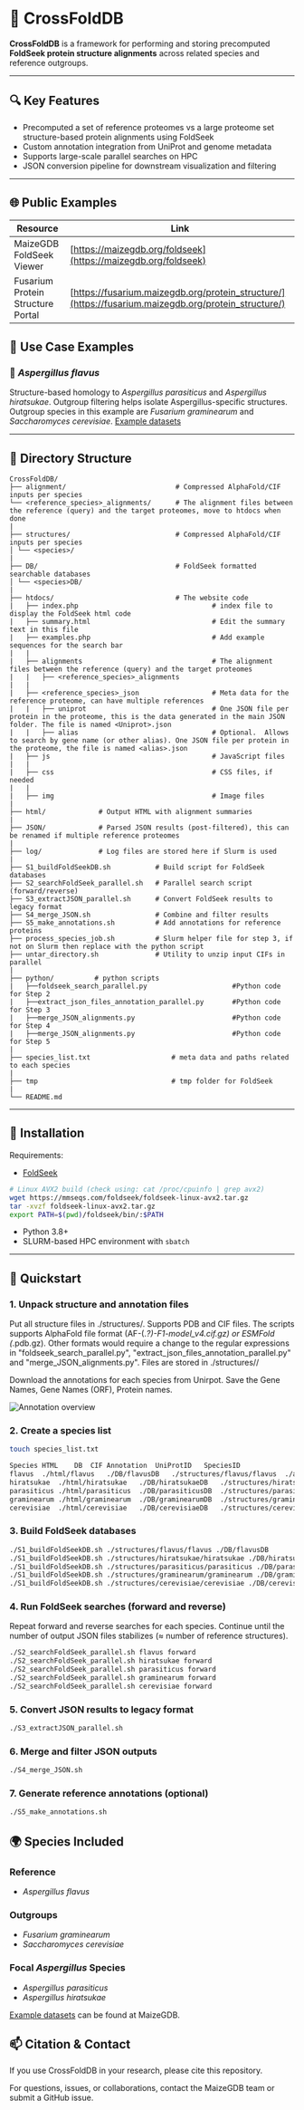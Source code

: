 # 🧬 CrossFoldDB
**CrossFoldDB** is a framework for performing and storing precomputed **FoldSeek protein structure alignments** across related species and reference outgroups. 

---

## 🔍 Key Features

- Precomputed a set of reference proteomes vs a large proteome set structure-based protein alignments using FoldSeek
- Custom annotation integration from UniProt and genome metadata
- Supports large-scale parallel searches on HPC
- JSON conversion pipeline for downstream visualization and filtering

---

## 🌐 Public Examples

| Resource        | Link                                                                 |
|----------------|----------------------------------------------------------------------|
| MaizeGDB FoldSeek Viewer | [https://maizegdb.org/foldseek](https://maizegdb.org/foldseek) |
| Fusarium Protein Structure Portal | [https://fusarium.maizegdb.org/protein_structure/](https://fusarium.maizegdb.org/protein_structure/) |


## 🧪 Use Case Examples

### 🦠 *Aspergillus flavus*

Structure-based homology to *Aspergillus parasiticus* and *Aspergillus hiratsukae*. Outgroup filtering helps isolate Aspergillus-specific structures.  Outgroup species in this example are *Fusarium graminearum* and *Saccharomyces cerevisiae*. [Example datasets](https://ars-usda.box.com/s/v7qrygdzi0xj8sb8zd308ea0c5onepkm) 

---

## 📁 Directory Structure


```text
CrossFoldDB/
├── alignment/                           # Compressed AlphaFold/CIF inputs per species
└── <reference_species>_alignments/      # The alignment files between the reference (query) and the target proteomes, move to htdocs when done
|
├── structures/                          # Compressed AlphaFold/CIF inputs per species
│ └── <species>/
|
├── DB/                                  # FoldSeek formatted searchable databases
│ └── <species>DB/
|
├── htdocs/                              # The website code
|   ├── index.php                                 # index file to display the FoldSeek html code
|   ├── summary.html                              # Edit the summary text in this file
|   ├── examples.php                              # Add example sequences for the search bar
|   |
|   ├── alignments                                # The alignment files between the reference (query) and the target proteomes
|   |   ├── <reference_species>_alignments        
|   |
|   ├── <reference_species>_json                  # Meta data for the reference proteome, can have multiple references
|   |   ├── uniprot                               # One JSON file per protein in the proteome, this is the data generated in the main JSON folder. The file is named <Uniprot>.json
|   |   ├── alias                                 # Optional.  Allows to search by gene name (or other alias). One JSON file per protein in the proteome, the file is named <alias>.json
|   ├── js                                        # JavaScript files
|   | 
|   ├── css                                       # CSS files, if needed
|   | 
|   ├── img                                       # Image files
|
├── html/             # Output HTML with alignment summaries
|
├── JSON/             # Parsed JSON results (post-filtered), this can be renamed if multiple reference proteomes
|
├── log/              # Log files are stored here if Slurm is used
|
├── S1_buildFoldSeekDB.sh           # Build script for FoldSeek databases
├── S2_searchFoldSeek_parallel.sh   # Parallel search script (forward/reverse)
├── S3_extractJSON_parallel.sh      # Convert FoldSeek results to legacy format
├── S4_merge_JSON.sh                # Combine and filter results
├── S5_make_annotations.sh          # Add annotations for reference proteins
├── process_species_job.sh          # Slurm helper file for step 3, if not on Slurm then replace with the python script
├── untar_directory.sh              # Utility to unzip input CIFs in parallel
|
├── python/          # python scripts
|   ├──foldseek_search_parallel.py                     #Python code for Step 2
|   ├──extract_json_files_annotation_parallel.py       #Python code for Step 3
|   ├──merge_JSON_alignments.py                        #Python code for Step 4
|   ├──merge_JSON_alignments.py                        #Python code for Step 5
|
├── species_list.txt                    # meta data and paths related to each species   
|
├── tmp                                 # tmp folder for FoldSeek   
|
└── README.md
```


---

## 🧰 Installation

Requirements:

- [FoldSeek](https://github.com/steineggerlab/foldseek)
```bash
# Linux AVX2 build (check using: cat /proc/cpuinfo | grep avx2)
wget https://mmseqs.com/foldseek/foldseek-linux-avx2.tar.gz
tar -xvzf foldseek-linux-avx2.tar.gz
export PATH=$(pwd)/foldseek/bin/:$PATH
```

- Python 3.8+
- SLURM-based HPC environment with `sbatch`

---

## 🚀 Quickstart

### 1. Unpack structure and annotation files
Put all structure files in ./structures/<species>. Supports PDB and CIF files.  The scripts supports AlphaFold file format (AF-(.*?)-F1-model_v4.cif.gz) or ESMFold (*.pdb.gz). Other formats would require a change to the regular expressions in "foldseek_search_parallel.py", "extract_json_files_annotation_parallel.py" and "merge_JSON_alignments.py". Files are stored in ./structures/<species>/<species>


Download the annotations for each species from Unirpot.  Save the Gene Names, Gene Names (ORF), Protein names.

![Annotation overview](./Annotation.png)


### 2. Create a species list
```bash
touch species_list.txt

Species	HTML	DB	CIF	Annotation	UniProtID	SpeciesID
flavus	./html/flavus	./DB/flavusDB	./structures/flavus/flavus	./annotation/flavus.tsv	UP000596276	332952
hiratsukae	./html/hiratsukae	./DB/hiratsukaeDB	./structures/hiratsukae/hiratsukae	./annotation/hiratsukae.tsv	UP000630445	1194566
parasiticus	./html/parasiticus	./DB/parasiticusDB	./structures/parasiticus/parasiticus	./annotation/parasiticus.tsv	UP000326532	5067
graminearum	./html/graminearum	./DB/graminearumDB	./structures/graminearum/graminearum	./annotation/graminearum.tsv	UP000070720	229533
cerevisiae	./html/cerevisiae	./DB/cerevisiaeDB	./structures/cerevisiae/cerevisiae	./annotation/cerevisiae.tsv	UP000070720	229533
```


### 3. Build FoldSeek databases
```bash
./S1_buildFoldSeekDB.sh ./structures/flavus/flavus ./DB/flavusDB
./S1_buildFoldSeekDB.sh ./structures/hiratsukae/hiratsukae ./DB/hiratsukaeDB
./S1_buildFoldSeekDB.sh ./structures/parasiticus/parasiticus ./DB/parasiticusDB
./S1_buildFoldSeekDB.sh ./structures/graminearum/graminearum ./DB/graminearumDB
./S1_buildFoldSeekDB.sh ./structures/cerevisiae/cerevisiae ./DB/cerevisiaeDB
```

### 4. Run FoldSeek searches (forward and reverse)
Repeat forward and reverse searches for each species. Continue until the number of output JSON files stabilizes (≈ number of reference structures).
```bash
./S2_searchFoldSeek_parallel.sh flavus forward
./S2_searchFoldSeek_parallel.sh hiratsukae forward
./S2_searchFoldSeek_parallel.sh parasiticus forward
./S2_searchFoldSeek_parallel.sh graminearum forward
./S2_searchFoldSeek_parallel.sh cerevisiae forward
```

### 5. Convert JSON results to legacy format
```bash
./S3_extractJSON_parallel.sh
```

### 6. Merge and filter JSON outputs
```bash
./S4_merge_JSON.sh
```

### 7. Generate reference annotations (optional)
```bash
./S5_make_annotations.sh 
```
## 🌍 Species Included


### Reference 
- *Aspergillus flavus*

### Outgroups
- *Fusarium graminearum*
- *Saccharomyces cerevisiae*

### Focal *Aspergillus* Species
- *Aspergillus parasiticus*
- *Aspergillus hiratsukae*

[Example datasets](https://ars-usda.box.com/s/v7qrygdzi0xj8sb8zd308ea0c5onepkm) can be found at MaizeGDB.

## 📫 Citation & Contact
If you use CrossFoldDB in your research, please cite this repository.

For questions, issues, or collaborations, contact the MaizeGDB team or submit a GitHub issue.


